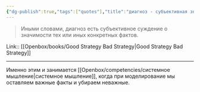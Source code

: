 ```yaml
---
{"dg-publish":true,"tags":["quotes"],"title":"диагноз - субъективная значимость фактов","date":"2022-06-22T13:37:15+03:00","modified_at":"2023-03-06T10:14:38+04:00","alias":"диагноз - субъективная значимость фактов","dg-path":"/quotes/202206221337.md","permalink":"/quotes/202206221337/","dgPassFrontmatter":true}
---
```



> Иными словами, диагноз есть субъективное суждение о значимости тех или иных конкретных фактов.

Link:: [[Openbox/books/Good Strategy Bad Strategy|Good Strategy Bad Strategy]]

---

Именно этим и занимается [[Openbox/competencies/системное мышление|системное мышление]], когда при моделирование мы оставляем важные факты и убираем неважные.
